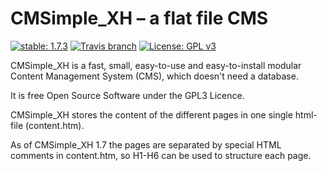 # CMSimple_XH – a flat file CMS

[![stable: 1.7.3](https://img.shields.io/badge/stable-1.7.3-green.svg)](https://github.com/cmsimple-xh/cmsimple-xh/releases/tag/1.7.3)
[![Travis branch](https://img.shields.io/travis/cmsimple-xh/cmsimple-xh.svg)](https://travis-ci.org/cmsimple-xh/cmsimple-xh/branches)
[![License: GPL v3](https://img.shields.io/badge/License-GPL%20v3-blue.svg)](http://www.gnu.org/licenses/gpl-3.0)

CMSimple_XH is a fast, small, easy-to-use and
easy-to-install modular Content Management
System (CMS), which doesn't need a database.

It is free Open Source Software under the
GPL3 Licence.

CMSimple_XH stores the content of the different
pages in one single html-file (content.htm).

As of CMSimple_XH 1.7 the pages are separated by special HTML comments in content.htm,
so H1-H6 can be used to structure each page.
